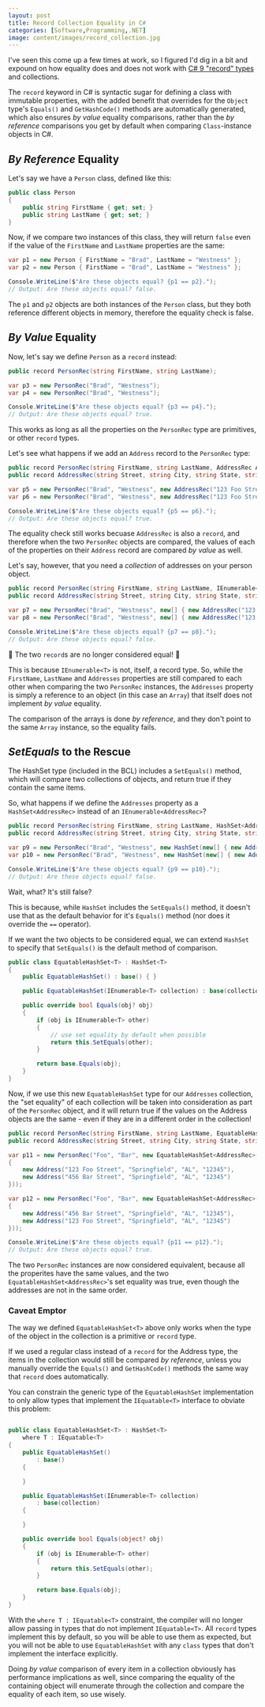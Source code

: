 ```yaml
---
layout: post
title: Record Collection Equality in C#
categories: [Software,Programming,.NET]
image: content/images/record_collection.jpg
---
```


I've seen this come up a few times at work, so I figured I'd dig in a bit and expound on how equality does and does not work with [C# 9 "record" types](https://docs.microsoft.com/en-us/dotnet/csharp/language-reference/builtin-types/record) and collections.

The `record` keyword in C# is syntactic sugar for defining a class with immutable properties, with the added benefit that overrides for the `Object` type's `Equals()` and `GetHashCode()` methods are automatically generated, which also ensures _*by value*_ equality comparisons, rather than the _*by reference*_ comparisons you get by default when comparing `Class`-instance objects in C#.

## _By Reference_ Equality

Let's say we have a `Person` class, defined like this:

```csharp
public class Person
{
    public string FirstName { get; set; }
    public string LastName { get; set; }
}
```

Now, if we compare two instances of this class, they will return `false` even if the value of the `FirstName` and `LastName` properties are the same:

```csharp
var p1 = new Person { FirstName = "Brad", LastName = "Westness" };
var p2 = new Person { FirstName = "Brad", LastName = "Westness" };

Console.WriteLine($"Are these objects equal? {p1 == p2}.");
// Output: Are these objects equal? false.
```

The `p1` and `p2` objects are both instances of the `Person` class, but they both reference different objects in memory, therefore the equality check is false.

## _By Value_ Equality

Now, let's say we define `Person` as a `record` instead:

```csharp
public record PersonRec(string FirstName, string LastName);

var p3 = new PersonRec("Brad", "Westness");
var p4 = new PersonRec("Brad", "Westness");

Console.WriteLine($"Are these objects equal? {p3 == p4}.");
// Output: Are these objects equal? true.
```

This works as long as all the properties on the `PersonRec` type are primitives, or other `record` types.

Let's see what happens if we add an `Address` record to the `PersonRec` type:

```csharp
public record PersonRec(string FirstName, string LastName, AddressRec Address);
public record AddressRec(string Street, string City, string State, string PostalCode);

var p5 = new PersonRec("Brad", "Westness", new AddressRec("123 Foo Street", "Springfield", "AL", "12345"));
var p6 = new PersonRec("Brad", "Westness", new AddressRec("123 Foo Street", "Springfield", "AL", "12345"));

Console.WriteLine($"Are these objects equal? {p5 == p6}.");
// Output: Are these objects equal? true.
```

The equality check still works becuase `AddressRec` is also a `record`, and therefore when the two `PersonRec` objects are compared, the values of each of the properties on their `Address` record are compared _*by value*_ as well.

Let's say, however, that you need a *collection* of addresses on your person object.

```csharp
public record PersonRec(string FirstName, string LastName, IEnumerable<AddressRec> Addresses);
public record AddressRec(string Street, string City, string State, string PostalCode);

var p7 = new PersonRec("Brad", "Westness", new[] { new AddressRec("123 Foo Street", "Springfield", "AL", "12345") });
var p8 = new PersonRec("Brad", "Westness", new[] { new AddressRec("123 Foo Street", "Springfield", "AL", "12345") });

Console.WriteLine($"Are these objects equal? {p7 == p8}.");
// Output: Are these objects equal? false.
```

🚨 The two `record`s are no longer considered equal! 🚨

This is because `IEnumerable<T>` is not, itself, a record type. So, while the `FirstName`, `LastName` and `Addresses` properties are still compared to each other when comparing the two `PersonRec` instances, the `Addresses` property is simply a reference to an object (in this case an `Array`) that itself does not implement _*by value*_ equality.

The comparison of the arrays is done _*by reference*_, and they don't point to the same `Array` instance, so the equality fails.

## _SetEquals_ to the Rescue

The HashSet type (included in the BCL) includes a `SetEquals()` method, which will compare two collections of objects, and return true if they contain the same items.

So, what happens if we define the `Addresses` property as a `HashSet<AddressRec>` instead of an `IEnumerable<AddressRec>`?

```csharp
public record PersonRec(string FirstName, string LastName, HashSet<AddressRec> Addresses);
public record AddressRec(string Street, string City, string State, string PostalCode);

var p9 = new PersonRec("Brad", "Westness", new HashSet(new[] { new AddressRec("123 Foo Street", "Springfield", "AL", "12345") }));
var p10 = new PersonRec("Brad", "Westness", new HashSet(new[] { new AddressRec("123 Foo Street", "Springfield", "AL", "12345") }));

Console.WriteLine($"Are these objects equal? {p9 == p10}.");
// Output: Are these objects equal? false.
```

Wait, what? It's still false?

This is because, while `HashSet` includes the `SetEquals()` method, it doesn't use that as the default behavior for it's `Equals()` method (nor does it override the `==` operator).

If we want the two objects to be considered equal, we can extend `HashSet` to specify that `SetEquals()` is the default method of comparison.

```csharp
public class EquatableHashSet<T> : HashSet<T>
{
    public EquatableHashSet() : base() { }

    public EquatableHashSet(IEnumerable<T> collection) : base(collection) { }

    public override bool Equals(obj? obj)
    {
        if (obj is IEnumerable<T> other)
        {
            // use set equality by default when possible
            return this.SetEquals(other);
        }

        return base.Equals(obj);
    }
}
```

Now, if we use this new `EquatableHashSet` type for our `Addresses` collection, the "set equality" of each collection will be taken into consideration as part of the `PersonRec` object, and it will return true if the values on the Address objects are the same - even if they are in a different order in the collection!

```csharp
public record PersonRec(string FirstName, string LastName, EquatableHashSet<AddressRec> addresses);
public record AddressRec(string Street, string City, string State, string PostalCode);

var p11 = new PersonRec("Foo", "Bar", new EquatableHashSet<AddressRec>(new[]
{
    new Address("123 Foo Street", "Springfield", "AL", "12345"),
    new Address("456 Bar Street", "Springfield", "AL", "12345")
}));

var p12 = new PersonRec("Foo", "Bar", new EquatableHashSet<AddressRec>(new[]
{
    new Address("456 Bar Street", "Springfield", "AL", "12345"),
    new Address("123 Foo Street", "Springfield", "AL", "12345")
}));

Console.WriteLine($"Are these objects equal? {p11 == p12}.");
// Output: Are these objects equal? true.
```

The two `PersonRec` instances are now considered equivalent, because all the properites have the same values, and the two `EquatableHashSet<AddressRec>`'s set equality was true, even though the addresses are not in the same order.

### Caveat Emptor

The way we defined `EquatableHashSet<T>` above only works when the type of the object in the collection is a primitive or `record` type.

If we used a regular class instead of a `record` for the Address type, the items in the collection would still be compared _*by reference*_, unless you manually override the `Equals()` and `GetHashCode()` methods the same way that `record` does automatically.

You can constrain the generic type of the `EquatableHashSet` implementation to only allow types that implement the `IEquatable<T>` interface to obviate this problem:

```csharp

public class EquatableHashSet<T> : HashSet<T>
    where T : IEquatable<T>
{
    public EquatableHashSet()
        : base()
    {

    }

    public EquatableHashSet(IEnumerable<T> collection)
        : base(collection)
    {

    }

    public override bool Equals(object? obj)
    {
        if (obj is IEnumerable<T> other)
        {
            return this.SetEquals(other);
        }

        return base.Equals(obj);
    }
}
```

With the `where T : IEquatable<T>` constraint, the compiler will no longer allow passing in types that do not implement `IEquatable<T>`. All `record` types implement this by default, so you will be able to use them as expected, but you will not be able to use `EquatableHashSet` with any `class` types that don't implement the interface explicitly.

Doing _*by value*_ comparison of every item in a collection obviously has performance implications as well, since comparing the equality of the containing object will enumerate through the collection and compare the equality of each item, so use wisely.